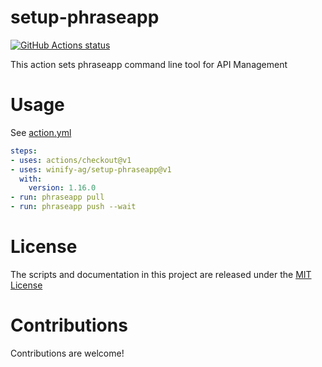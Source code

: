 # setup-phraseapp

<p>
    <a href="https://github.com/winify-ag/setup-phraseapp">
        <img alt="GitHub Actions status" src="https://github.com/winify-ag/setup-phraseapp/workflows/test-local/badge.svg">
    </a>
</p>

This action sets phraseapp command line tool for API Management

# Usage

See [action.yml](action.yml)

```yaml
steps:
- uses: actions/checkout@v1
- uses: winify-ag/setup-phraseapp@v1
  with:
    version: 1.16.0
- run: phraseapp pull
- run: phraseapp push --wait
```


# License

The scripts and documentation in this project are released under the [MIT License](LICENSE)

# Contributions

Contributions are welcome!
